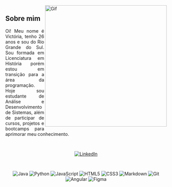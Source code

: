 
<img align="right" alt="Gif" height="380" src="https://i.pinimg.com/originals/b6/e9/7d/b6e97d9c28651e1c05f91637334563a5.gif">

<h2> Sobre mim </h2>

<p align="justify">Oi! Meu nome é Victória, tenho 26 anos e sou do Rio Grande do Sul. Sou formada em Licenciatura em História porém estou em transição para a área da programação. Hoje sou estudante de Análise e Desenvolvimento de Sistemas, além de participar de cursos, projetos e bootcamps para aprimorar meu conhecimento.</p>

<br>
<div align="center">
  
[![LinkedIn](https://img.shields.io/badge/-LinkedIn-000?style=for-the-badge&logo=linkedin&logoColor=FFAB33&color=FFF)](https://www.linkedin.com/in/victoriazanella/)

</div>
<br>

<div align="center">
  
![Java](https://img.shields.io/badge/java-%23ED8B00.svg?style=for-the-badge&logo=openjdk&logoColor=FFAB33&labelColor=FFF&color=FFF)
![Python](https://img.shields.io/badge/python-3670A0?style=for-the-badge&logo=python&logoColor=FFAB33&color=FFF)
![JavaScript](https://img.shields.io/badge/javascript-%23323330.svg?style=for-the-badge&logo=javascript&logoColor=FFAB33&color=FFF)
![HTML5](https://img.shields.io/badge/HTML-000?style=for-the-badge&logo=html5&logoColor=FFAB33&color=FFF) 
![CSS3](https://img.shields.io/badge/CSS-000?style=for-the-badge&logo=css3&logoColor=FFAB33&color=FFF) 
![Markdown](https://img.shields.io/badge/Markdown-000?style=for-the-badge&logo=markdown&logoColor=FFAB33&color=FFF)
![Git](https://img.shields.io/badge/git-%23F05033.svg?style=for-the-badge&logo=git&logoColor=FFAB33&color=FFF)
![Angular](https://img.shields.io/badge/angular-%23DD0031.svg?style=for-the-badge&logo=angular&logoColor=FFAB33&color=FFF)
![Figma](https://img.shields.io/badge/figma-%23F24E1E.svg?style=for-the-badge&logo=figma&logoColor=FFAB33&color=FFF)

</div>
